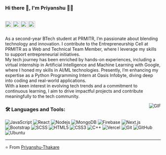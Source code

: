 ### Hi there 👋, I'm Priyanshu 👨‍💻

<br/>

<a href="https://www.linkedin.com/in/priyanshu-thakare-61621b253/">
  <img align="left" alt="Aman's Linkedin" width="22px" src="https://img.icons8.com/?size=100&id=114445&format=png&color=000000" />
</a>

<a href="https://t.me/PriyanshuThakare">
  <img align="left" alt="Aman's Telegram" width="22px" src="https://img.icons8.com/?size=100&id=25n4hOEoY7ss&format=png&color=000000" />
</a>

<a href="https://x.com/PriyanshuT19859">
  <img align="left" alt="Aman Ansari | Twitter" width="22px" src="https://img.icons8.com/?size=100&id=phOKFKYpe00C&format=png&color=000000" />
</a>

<a href="mailto:priyanshuthakare14@gmail.com">
  <img align="left" alt="Aman's Email" width="22px" src="https://img.icons8.com/?size=100&id=P7UIlhbpWzZm&format=png&color=000000" />
</a>


<br />
<br/>

<p>
As a second-year BTech student at PRMITR, I’m passionate about blending technology and innovation. I contribute to the Entrepreneurship Cell at PRMITR as a Web and Technical Team Member, where I leverage my skills to support entrepreneurial initiatives.
<br/>
My tech journey has been enriched by hands-on experiences, including a virtual internship in Artificial Intelligence and Machine Learning with Google, where I honed my skills in AI/ML technologies. Presently, I’m enhancing my expertise as a Python Programming Intern at Oasis Infobyte, diving deep into coding and real-world applications.
<br/>
With a keen interest in evolving tech trends and a commitment to continuous learning, I aim to drive impactful projects and contribute meaningfully to the tech community.
</p>

  <img align="right" alt="GIF" src="https://media.giphy.com/media/MC6eSuC3yypCU/giphy.gif" />

### 🛠️ Languages and Tools:

![JavaScript](https://img.shields.io/badge/-JavaScript-black?style=flat-square&logo=javascript)
![React](https://img.shields.io/badge/-React-black?style=flat-square&logo=react)
![Nodejs](https://img.shields.io/badge/-Nodejs-black?style=flat-square&logo=Node.js)
![MongoDB](https://img.shields.io/badge/-MongoDB-black?style=flat-square&logo=mongodb)
![Firebase](https://img.shields.io/badge/-Firebase-black?style=flat-square&logo=Firebase)
![Next.js](https://img.shields.io/badge/-Next-black?style=flat-square&logo=Next.js)
![Bootstrap](https://img.shields.io/badge/-Bootstrap-black?style=flat-square&logo=bootstrap)
![SCSS](https://img.shields.io/badge/-SCSS-black?style=flat-square&logo=SASS)
![HTML5](https://img.shields.io/badge/-HTML5-black?style=flat-square&logo=html5&logoColor=white)
![CSS3](https://img.shields.io/badge/-CSS3-black?style=flat-square&logo=css3)
![C++](https://img.shields.io/badge/-C-black?style=flat-square&logo=c)
![Vercel](https://img.shields.io/badge/-Vercel-black?style=flat-square&logo=vercel)
![Git](https://img.shields.io/badge/-Git-black?style=flat-square&logo=git)
![GitHub](https://img.shields.io/badge/-GitHub-black?style=flat-square&logo=github)
![Ubuntu](https://img.shields.io/badge/-Ubuntu-black?style=flat-square&logo=ubuntu)

<hr/>

⭐️ From [Priyanshu-Thakare](https://github.com/AnshulThakare)
